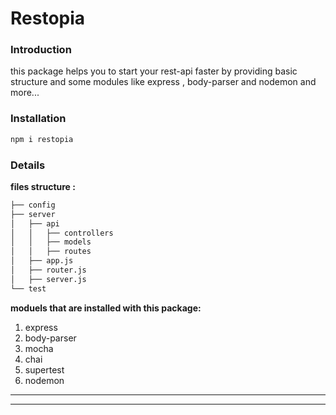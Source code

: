 
# Restopia
### Introduction

this package helps you to start your rest-api faster by providing basic structure and some modules like express , body-parser and nodemon and more...


### Installation

```javascript
npm i restopia
```
### Details
__files structure :__
```bash
├── config
├── server
│   ├── api
│   │   ├── controllers
│   │   ├── models
│   │   ├── routes
│   ├── app.js
│   ├── router.js
│   ├── server.js
└── test
```

__moduels that are installed with this package:__

1. express
1. body-parser
1. mocha
1. chai
1. supertest
1. nodemon


___
---